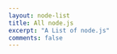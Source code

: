 ```yaml
---
layout: node-list
title: All node.js
excerpt: "A List of node.js"
comments: false
---
```


<!-- ---
layout: page
title: "Node.js"
tags: [node.js]
date: 2017-10-05
excerpt: "node.js学习"
comments: true
---
## node.js基础 -->
